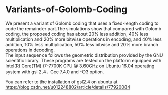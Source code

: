 # Variants-of-Golomb-Coding
We present a variant of Golomb coding that uses a fixed-length coding to code the remainder part.The simulations show that compared with Golomb coding, the proposed coding has about 20% less addition, 40% less multiplication and 20% more bitwise operations in encoding, and 40% less addition, 10% less multiplication, 50% less bitwise and 20% more
branch operations in decoding.  
The input sequence follows the geometric distribution provided by the GNU scientific library. These programs are tested on the platform equipped with Intel(R) Core(TM) i7-7700K CPU @ 3.60GHz on Ubuntu 16.04 operating system with gsl 2.4，Gcc 7.4.0 and -O3 option.  

You can refer to the installation of gsl2.4 on ubuntu at https://blog.csdn.net/u012248802/article/details/77920084  


